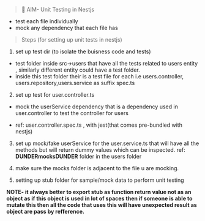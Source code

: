 > 🧪 AIM- Unit Testing in Nestjs

- test each file individually
- mock any dependency that each file has

> Steps (for setting up unit tests in nestjs)

1. set up test dir (to isolate the buisness code and tests)

- test folder inside src->users that have all the tests related to users entity , similarly different entity could have a test folder.
- inside this test folder their is a test file for each i.e users.controller, users.repository,users.service as suffix spec.ts

2. set up test for user.controller.ts

- mock the userService dependency that is a dependency used in user.controller to test the controller for users

- ref: user.controller.spec.ts , with jest(that comes pre-bundled with nestjs)

3. set up mock/fake userService for the user.service.ts that will have all the methods but will return dummy values which can be inspected. ref: **DUNDERmocksDUNDER** folder in the users folder

4. make sure the mocks folder is adjacent to the file u are mocking.

5. setting up stub folder for sample/mock data to perform unit testing

**NOTE- it always better to export stub as function return value not as an object as if this object is used in lot of spaces then if someone is able to mutate this then all the code that uses this will have unexpected result as object are pass by refference.**
